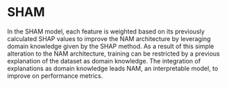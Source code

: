 # SHAM

In the SHAM model, each feature is weighted based on its
previously calculated SHAP values to improve the NAM
architecture by leveraging domain knowledge given by the
SHAP method. As a result of this simple alteration to the
NAM architecture, training can be restricted by a previous
explanation of the dataset as domain knowledge. The integration of explanations as domain knowledge leads NAM,
an interpretable model, to improve on performance metrics.
